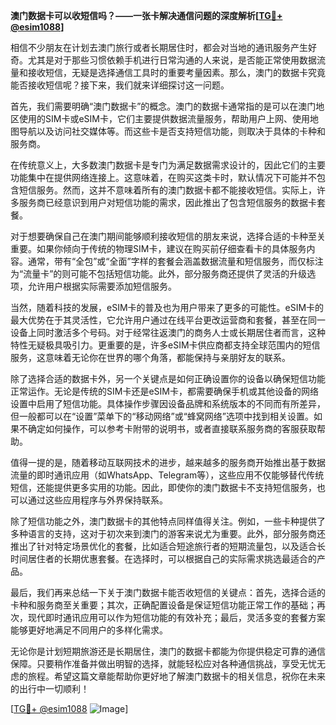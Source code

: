 **澳门数据卡可以收短信吗？——一张卡解决通信问题的深度解析[[TG💪+ @esim1088](https://t.me/s/esim1088)]**

相信不少朋友在计划去澳门旅行或者长期居住时，都会对当地的通讯服务产生好奇。尤其是对于那些习惯依赖手机进行日常沟通的人来说，是否能正常使用数据流量和接收短信，无疑是选择通信工具时的重要考量因素。那么，澳门的数据卡究竟能否接收短信呢？接下来，我们就来详细探讨这一问题。

首先，我们需要明确“澳门数据卡”的概念。澳门的数据卡通常指的是可以在澳门地区使用的SIM卡或eSIM卡，它们主要提供数据流量服务，帮助用户上网、使用地图导航以及访问社交媒体等。而这些卡是否支持短信功能，则取决于具体的卡种和服务商。

在传统意义上，大多数澳门数据卡是专门为满足数据需求设计的，因此它们的主要功能集中在提供网络连接上。这意味着，在购买这类卡时，默认情况下可能并不包含短信服务。然而，这并不意味着所有的澳门数据卡都不能接收短信。实际上，许多服务商已经意识到用户对短信功能的需求，因此推出了包含短信服务的数据卡套餐。

对于想要确保自己在澳门期间能够顺利接收短信的朋友来说，选择合适的卡种至关重要。如果你倾向于传统的物理SIM卡，建议在购买前仔细查看卡的具体服务内容。通常，带有“全包”或“全面”字样的套餐会涵盖数据流量和短信服务，而仅标注为“流量卡”的则可能不包括短信功能。此外，部分服务商还提供了灵活的升级选项，允许用户根据实际需要添加短信服务。

当然，随着科技的发展，eSIM卡的普及也为用户带来了更多的可能性。eSIM卡的最大优势在于其灵活性，它允许用户通过在线平台更改运营商和套餐，甚至在同一设备上同时激活多个号码。对于经常往返澳门的商务人士或长期居住者而言，这种特性无疑极具吸引力。更重要的是，许多eSIM卡供应商都支持全球范围内的短信服务，这意味着无论你在世界的哪个角落，都能保持与亲朋好友的联系。

除了选择合适的数据卡外，另一个关键点是如何正确设置你的设备以确保短信功能正常运作。无论是传统的SIM卡还是eSIM卡，都需要确保手机或其他设备的网络设置中启用了短信功能。具体操作步骤因设备品牌和系统版本的不同而有所差异，但一般都可以在“设置”菜单下的“移动网络”或“蜂窝网络”选项中找到相关设置。如果不确定如何操作，可以参考卡附带的说明书，或者直接联系服务商的客服获取帮助。

值得一提的是，随着移动互联网技术的进步，越来越多的服务商开始推出基于数据流量的即时通讯应用（如WhatsApp、Telegram等），这些应用不仅能够替代传统短信，还能提供更多实用的功能。因此，即使你的澳门数据卡不支持短信服务，也可以通过这些应用程序与外界保持联系。

除了短信功能之外，澳门数据卡的其他特点同样值得关注。例如，一些卡种提供了多种语言的支持，这对于初次来到澳门的游客来说尤为重要。此外，部分服务商还推出了针对特定场景优化的套餐，比如适合短途旅行者的短期流量包，以及适合长时间居住者的长期优惠套餐。在选择时，可以根据自己的实际需求挑选最适合的产品。

最后，我们再来总结一下关于澳门数据卡能否收短信的关键点：首先，选择合适的卡种和服务商至关重要；其次，正确配置设备是保证短信功能正常工作的基础；再次，现代即时通讯应用可以作为短信功能的有效补充；最后，灵活多变的套餐方案能够更好地满足不同用户的多样化需求。

无论你是计划短期旅游还是长期居住，澳门的数据卡都能为你提供稳定可靠的通信保障。只要稍作准备并做出明智的选择，就能轻松应对各种通信挑战，享受无忧无虑的旅程。希望这篇文章能帮助你更好地了解澳门数据卡的相关信息，祝你在未来的出行中一切顺利！

[[TG💪+ @esim1088](https://t.me/s/esim1088) ![Image](https://i.postimg.cc/4NQfJmqS/Snipaste-2025-05-13-00-14-12.png)]